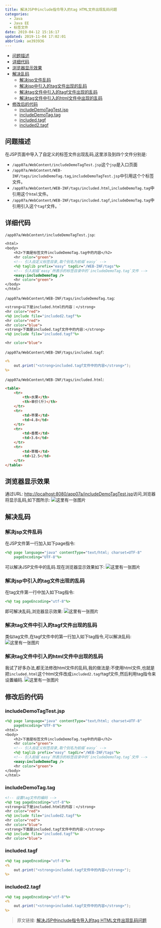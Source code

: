 ```yaml
---
title: 解决JSP中include指令导入的tag HTML文件出现乱码问题
categories: 
  - Java
  - Java EE
  - 标签文件
date: 2019-04-12 15:16:17
updated: 2019-11-04 17:02:01
abbrlink: ae393936
---
```

- [问题描述](/blog/ae393936/#问题描述)
- [详细代码](/blog/ae393936/#详细代码)
- [浏览器显示效果](/blog/ae393936/#浏览器显示效果)
- [解决乱码](/blog/ae393936/#解决乱码)
    - [解决jsp文件乱码](/blog/ae393936/#解决jsp文件乱码)
    - [解决jsp中引入的tag文件出现的乱码](/blog/ae393936/#解决jsp中引入的tag文件出现的乱码)
    - [解决tag文件中引入的tagf文件出现的乱码](/blog/ae393936/#解决tag文件中引入的tagf文件出现的乱码)
    - [解决tag文件中引入的html文件中出现的乱码](/blog/ae393936/#解决tag文件中引入的html文件中出现的乱码)
- [修改后的代码](/blog/ae393936/#修改后的代码)
    - [includeDemoTagTest.jsp](/blog/ae393936/#includeDemoTagTest-jsp)
    - [includeDemoTag.tag](/blog/ae393936/#includeDemoTag-tag)
    - [included.tagf](/blog/ae393936/#included-tagf)
    - [included2.tagf](/blog/ae393936/#included2-tagf)

<!--more-->
<script src="https://cdn.bootcss.com/jquery/3.4.0/jquery.slim.min.js"></script>
<script>$(document).ready(function () {$(".post-body > ul:nth-child(1)").hide();});</script>

<!--end-->
## 问题描述 ##
在JSP页面中导入了自定义的标签文件出现乱码,这里涉及到四个文件分别是:
- `/app07a/WebContent/includeDemoTagTest.jsp`这个`jsp`是入口页面
- `/app07a/WebContent/WEB-INF/tags/includeDemoTag.tag`,`includeDemoTagTest.jsp`中引用这个个标签文件。
- `/app07a/WebContent/WEB-INF/tags/included.html`,`includeDemoTag.tag`中引用这个`html`文件。
- `/app07a/WebContent/WEB-INF/tags/included.tagf`,`includeDemoTag.tag`中引用引入这个`tagf`文件。`

## 详细代码 ##
`/app07a/WebContent/includeDemoTagTest.jsp`:
```jsp
<html>
<body>
	<h2>下面是标签文件includeDemoTag.tag中的内容</h2>
	<hr color="green">
	<!-- 引入自定义标签目录,取个别名为前缀`easy` -->
	<%@ taglib prefix="easy" tagdir="/WEB-INF/tags"%>
	<!-- 引入前缀`easy`所表示的标签目录中的`includeDemoTag.tag`文件 -->
	<easy:includeDemoTag />
	<hr color="green">
</body>
</html>
```
`/app07a/WebContent/WEB-INF/tags/includeDemoTag.tag`:
```jsp
<strong>以下是included.html的内容：</strong>
<hr color="red">
<%@ include file="included2.tagf"%>
<hr color="red">
<hr color="blue">
<strong>下面是included.tagf文件中的内容:</strong>
<%@ include file="included.tagf"%>

<hr color="blue">
```
`/app07a/WebContent/WEB-INF/tags/included.tagf`:
```jsp
<%
    out.print("<strong>included.tagf文件中的内容</strong>");
%>
```
`/app07a/WebContent/WEB-INF/tags/included.html`:
```html
<table>
	<tr>
		<th>水果</th>
		<th>单价(斤)</th>
	</tr>
	<tr>
		<td>苹果</td>
		<td>4.8</td>
	</tr>
	<tr>
		<td>香蕉</td>
		<td>3.6</td>
	</tr>
	<tr>
		<td>草莓</td>
		<td>12.5</td>
	</tr>
</table>
```
## 浏览器显示效果 ##
通过URL:
[http://localhost:8080/app07a/includeDemoTagTest.jsp](http://localhost:8080/app07a/includeDemoTagTest.jsp)访问,浏览器将显示乱码,如下图所示:
![这里有一张图片](https://image-1257720033.cos.ap-shanghai.myqcloud.com/blog/JavaEE/tag%20file/encoding/1.png)
## 解决乱码 ##
### 解决jsp文件乱码 ###
在JSP文件第一行加入如下page指令:
```jsp
<%@ page language="java" contentType="text/html; charset=UTF-8"
	pageEncoding="UTF-8"%>
```
可以解决JSP文件中的乱码.现在浏览器显示效果如下:
![这里有一张图片](https://image-1257720033.cos.ap-shanghai.myqcloud.com/blog/JavaEE/tag%20file/encoding/2.png)
### 解决jsp中引入的tag文件出现的乱码 ###
在tag文件第一行中加入如下tag指令:
```jsp
<%@ tag pageEncoding="utf-8"%>
```
即可解决乱码,浏览器显示效果:
![这里有一张图片](https://image-1257720033.cos.ap-shanghai.myqcloud.com/blog/JavaEE/tag%20file/encoding/3.png)
### 解决tag文件中引入的tagf文件出现的乱码 ###
类似tag文件,在tagf文件中的第一行加入如下tag指令,可以解决乱码:
![这里有一张图片](https://image-1257720033.cos.ap-shanghai.myqcloud.com/blog/JavaEE/tag%20file/encoding/4.png)
### 解决tag文件中引入的html文件中出现的乱码 ###
我试了好多办法,都无法修改html文件的乱码,我的做法是:不使用html文件,也就是把`included.html`这个html文件改成`included2.tagf`tagf文件,然后利用tag指令来设置编码.
![这里有一张图片](https://image-1257720033.cos.ap-shanghai.myqcloud.com/blog/JavaEE/tag%20file/encoding/5.png)
## 修改后的代码 ##
### includeDemoTagTest.jsp ###
```jsp
<%@ page language="java" contentType="text/html; charset=UTF-8"
	pageEncoding="UTF-8"%>
<html>
<body>
	<h2>下面是标签文件includeDemoTag.tag中的内容</h2>
	<hr color="green">
	<!-- 引入自定义标签目录,取个别名为前缀`easy` -->
	<%@ taglib prefix="easy" tagdir="/WEB-INF/tags"%>
	<!-- 引入前缀`easy`所表示的标签目录中的`includeDemoTag.tag`文件 -->
	<easy:includeDemoTag />
	<hr color="green">
</body>
</html>
```
### includeDemoTag.tag ###
```jsp
<!-- 设置tag文件的编码 -->
<%@ tag pageEncoding="utf-8"%>
<strong>以下是included.html的内容：</strong>
<hr color="red">
<%@ include file="included2.tagf"%>
<hr color="red">
<hr color="blue">
<strong>下面是included.tagf文件中的内容:</strong>
<%@ include file="included.tagf"%>
<hr color="blue">
```
### included.tagf ###
```jsp
<%@ tag pageEncoding="utf-8"%>
<%
    out.print("<strong>included.tagf文件中的内容</strong>");
%>
```
### included2.tagf ###
```jsp
<%@ tag pageEncoding="utf-8"%>
<%
    out.print("<strong>included.tagf文件中的内容</strong>");
%>
```
>原文链接: [解决JSP中include指令导入的tag HTML文件出现乱码问题](https://lanlan2017.github.io/blog/ae393936/)

